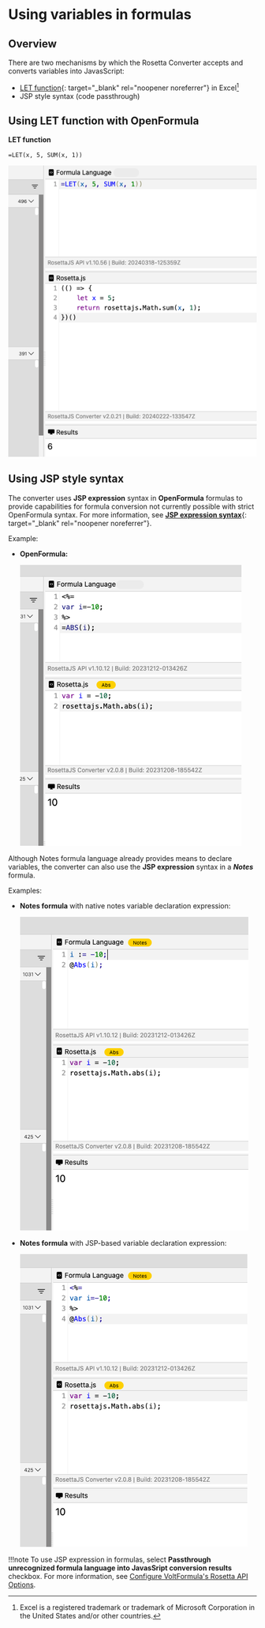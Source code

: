 # Using variables in formulas

## Overview

There are two mechanisms by which the Rosetta Converter accepts and converts variables into JavasScript:

- [LET function](https://support.microsoft.com/en-us/office/let-function-34842dd8-b92b-4d3f-b325-b8b8f9908999){: target="_blank" rel="noopener noreferrer"} in Excel[^1]
- JSP style syntax (code passthrough)

[^1]: Excel is a registered trademark or trademark of Microsoft Corporation in the United States and/or other countries.

## Using LET function with OpenFormula

**LET function**

```
=LET(x, 5, SUM(x, 1))
```
![alt text](../assets/images/vflet.png)

## Using JSP style syntax

The converter uses **JSP expression** syntax in **OpenFormula** formulas to provide capabilities for formula conversion not currently possible with strict OpenFormula syntax. For more information, see [**JSP expression syntax**](https://docs.oracle.com/javaee/5/tutorial/doc/bnaov.html){: target="_blank" rel="noopener noreferrer"}.

Example:

- **OpenFormula:**

    ![alt text](../assets/images/vfjsp.png)

Although Notes formula language already provides means to declare variables, the converter can also use the **JSP expression** syntax in a ***Notes*** formula.

Examples:

- **Notes formula** with native notes variable declaration expression:
    
    ![alt text](../assets/images/vfnotesnative.png)


- **Notes formula** with JSP-based variable declaration expression:

    ![alt text](../assets/images/vfnotesjsp.png)

    
!!!note
    To use JSP expression in formulas, select **Passthrough unrecognized formula language into JavasSript conversion results** checkbox. For more information, see [Configure VoltFormula's Rosetta API Options](../howto/configrosetta.md).
